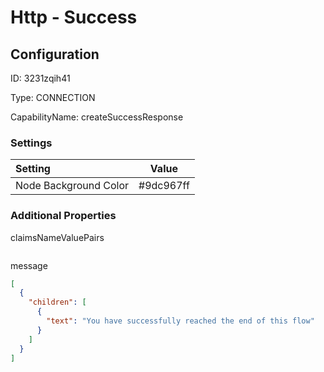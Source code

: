 # Http - Success
## Configuration
ID:  3231zqih41

Type: CONNECTION 

CapabilityName: createSuccessResponse

### Settings
| Setting | Value  |
| :------------------------ | ---------------------------------------- |
| Node Background Color | #9dc967ff | 






### Additional Properties
claimsNameValuePairs
```
```


message
```json 
[
  {
    "children": [
      {
        "text": "You have successfully reached the end of this flow"
      }
    ]
  }
]
```




